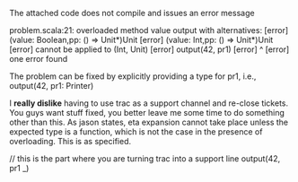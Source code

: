 The attached code does not compile and issues an error message

problem.scala:21: overloaded method value output with alternatives:
[error]   (value: Boolean,pp: () => Unit*)Unit <and>
[error]   (value: Int,pp: () => Unit*)Unit
[error]  cannot be applied to (Int, Unit)
[error]  output(42, pr1)
[error]  ^
[error] one error found

The problem can be fixed by explicitly providing a type for pr1, i.e., output(42, pr1: Printer)

I **really dislike** having to use trac as a support channel and re-close tickets.  You guys want stuff fixed, you better leave me some time to do something other than this.  As jason states, eta expansion cannot take place unless the expected type is a function, which is not the case in the presence of overloading.  This is as specified.

// this is the part where you are turning trac into a support line
output(42, pr1 _)
